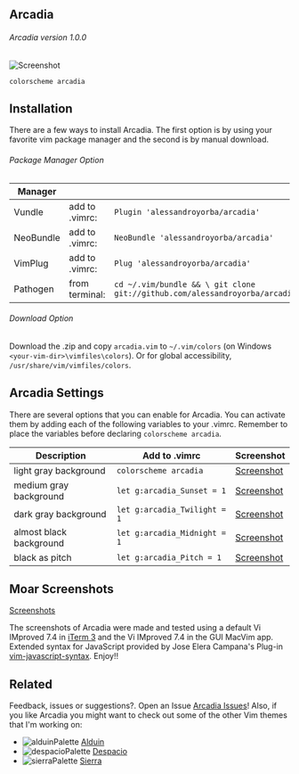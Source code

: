 Arcadia
------
###### Arcadia version 1.0.0
![Screenshot](https://cloud.githubusercontent.com/assets/11221489/21464468/aa5a2740-c932-11e6-8a71-3db340179e7a.png)
```VimL
colorscheme arcadia
```


Installation
---------------
There are a few ways to install Arcadia. The first option is by using your favorite vim package manager and the second is by manual download.

###### Package Manager Option
| Manager          |                 |                                                                           |
|------------------|-----------------|---------------------------------------------------------------------------|
| Vundle           | add to .vimrc:  | `Plugin 'alessandroyorba/arcadia'`                                         |
| NeoBundle        | add to .vimrc:  | `NeoBundle 'alessandroyorba/arcadia'`                                      |
| VimPlug          | add to .vimrc:  | `Plug 'alessandroyorba/arcadia'`                                           |
| Pathogen         | from terminal:  | `cd ~/.vim/bundle && \ git clone git://github.com/alessandroyorba/arcadia` |

###### Download Option
Download the .zip and copy `arcadia.vim` to `~/.vim/colors` (on Windows `<your-vim-dir>\vimfiles\colors`). Or for global accessibility, `/usr/share/vim/vimfiles/colors`.

Arcadia Settings
---------------
There are several options that you can enable for Arcadia. You can activate them by adding each of the following variables to your .vimrc. Remember to place the variables before declaring `colorscheme arcadia`.

| Description                        | Add to .vimrc                            | Screenshot                                                                |
|------------------------------------|------------------------------------------|---------------------------------------------------------------------------|
| light gray background              | `colorscheme arcadia`                    | [Screenshot](https://cloud.githubusercontent.com/assets/11221489/21464604/b46c7478-c936-11e6-94c7-0c0d3037d53f.png)|
| medium gray background             | `let g:arcadia_Sunset = 1`               | [Screenshot](https://cloud.githubusercontent.com/assets/11221489/21464614/12afa23a-c937-11e6-8b85-6f5053fbe515.png)|
| dark  gray background              | `let g:arcadia_Twilight = 1`             | [Screenshot](https://cloud.githubusercontent.com/assets/11221489/21464619/3c5d4362-c937-11e6-8f8d-61af7fde79ee.png)|
| almost black background            | `let g:arcadia_Midnight = 1`             | [Screenshot](https://cloud.githubusercontent.com/assets/11221489/21464630/9b4ab404-c937-11e6-9cb3-afc4a3f8cefa.png)|
| black as pitch                     | `let g:arcadia_Pitch = 1`                | [Screenshot](https://cloud.githubusercontent.com/assets/11221489/21464634/dea0ae02-c937-11e6-92b3-acfcf51bd235.png)|

Moar Screenshots
----------------
[Screenshots](https://github.com/AlessandroYorba/Arcadia/issues/1)

The screenshots of Arcadia were made and tested using a default Vi IMproved 7.4 in [iTerm 3](https://www.iterm2.com) and the Vi IMproved 7.4 in the GUI MacVim app. Extended syntax for JavaScript provided by Jose Elera Campana's Plug-in [vim-javascript-syntax](https://github.com/jelera/vim-javascript-syntax). Enjoy!!

Related 
-------
Feedback, issues or suggestions?. Open an Issue [Arcadia Issues](https://github.com/AlessandroYorba/Arcadia/issues)! Also, if you like Arcadia you might want to check out some of the other Vim themes that I'm working on:
* ![alduinPalette](https://cloud.githubusercontent.com/assets/11221489/21464544/105be1bc-c935-11e6-88c9-763d83a919ce.png) [Alduin](https://github.com/AlessandroYorba/Alduin)
* ![despacioPalette](https://cloud.githubusercontent.com/assets/11221489/21464535/ac047602-c934-11e6-92ef-d5cbfb7d1583.png) [Despacio](https://github.com/AlessandroYorba/Despacio)
* ![sierraPalette](https://cloud.githubusercontent.com/assets/11221489/21464553/68817d84-c935-11e6-9419-9e2537696e2d.png) [Sierra](https://github.com/AlessandroYorba/Sierra)
